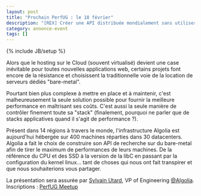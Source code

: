 ```yaml
---
layout: post
title: "Prochain PerfUG : le 18 février"
description: "[REX] Créer une API distribuée mondialement sans utiliser (ou presque) le Cloud"
category: annonce-event
tags: []
---
```

{% include JB/setup %}

Alors que le hosting sur le Cloud (souvent virtualisé) devient une case inévitable pour toutes nouvelles applications web, certains projets font encore de la résistance et choisissent la traditionnelle voie de la location de serveurs dédiés "bare-metal".
<!-- more -->

Pourtant bien plus complexe à mettre en place et à maintenir, c'est malheureusement la seule solution possible pour fournir la meilleure performance en maîtrisant ses coûts. C'est aussi la seule manière de contrôler finement toute sa "stack" (finalement, pourquoi ne parler que de stacks applicatives quand il s'agit de performance ?).

Présent dans 14 régions à travers le monde, l'infrastructure Algolia est aujourd'hui hébergée sur 400 machines réparties dans 30 datacenters. Algolia a fait le choix de construire son API de recherche sur du bare-metal afin de tirer le maximum de performances de leurs machines. De la référence du CPU et des SSD à la version de la libC en passant par la configuration du kernel linux... tant de choses qui nous ont fait transpirer et que nous souhaiterions vous partager.

La présentation sera assurée par [Sylvain Utard](https://twitter.com/sylvainutard), VP of Engineering [@Algolia](https://www.algolia.com).
Inscriptions : [PerfUG Meetup](http://www.meetup.com/fr-FR/PerfUG/events/228707310/)